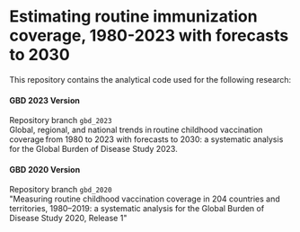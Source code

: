 # Estimating routine immunization coverage, 1980-2023 with forecasts to 2030
This repository contains the analytical code used for the following research:


#### GBD 2023 Version
Repository branch `gbd_2023`  
Global, regional, and national trends in routine childhood vaccination coverage from 1980 to 2023 with forecasts to 2030: a systematic analysis for the Global Burden of Disease Study 2023.

#### GBD 2020 Version
Repository branch `gbd_2020`  
"Measuring routine childhood vaccination coverage in 204 countries and territories, 1980–2019: a systematic analysis for the Global Burden of Disease Study 2020, Release 1"
